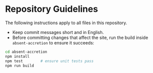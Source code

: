 # Repository Guidelines

The following instructions apply to all files in this repository.

- Keep commit messages short and in English.
- Before committing changes that affect the site, run the build inside
  `absent-accretion` to ensure it succeeds:

```bash
cd absent-accretion
npm install
npm test        # ensure unit tests pass
npm run build
```

